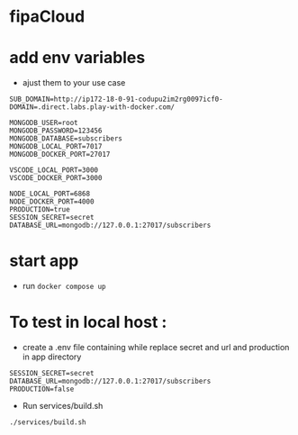 # fipaCloud

# add env variables 
- ajust them to your use case 
```
SUB_DOMAIN=http://ip172-18-0-91-codupu2im2rg0097icf0-
DOMAIN=.direct.labs.play-with-docker.com/

MONGODB_USER=root
MONGODB_PASSWORD=123456
MONGODB_DATABASE=subscribers
MONGODB_LOCAL_PORT=7017
MONGODB_DOCKER_PORT=27017

VSCODE_LOCAL_PORT=3000
VSCODE_DOCKER_PORT=3000

NODE_LOCAL_PORT=6868
NODE_DOCKER_PORT=4000
PRODUCTION=true
SESSION_SECRET=secret
DATABASE_URL=mongodb://127.0.0.1:27017/subscribers
```

# start app
- run `docker compose up`

# To test in local host : 
- create a .env file containing while replace secret and url and production in app directory
```
SESSION_SECRET=secret
DATABASE_URL=mongodb://127.0.0.1:27017/subscribers
PRODUCTION=false
```

- Run services/build.sh
```
./services/build.sh
```
